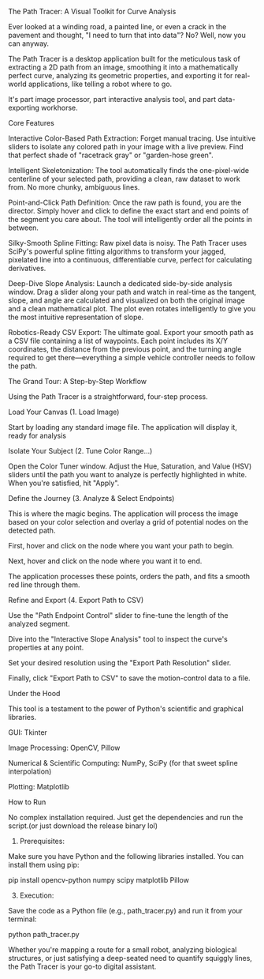 The Path Tracer: A Visual Toolkit for Curve Analysis


Ever looked at a winding road, a painted line, or even a crack in the pavement and thought, "I need to turn that into data"? No? Well, now you can anyway.

The Path Tracer is a desktop application built for the meticulous task of extracting a 2D path from an image, smoothing it into a mathematically perfect curve, analyzing its geometric properties, and exporting it for real-world applications, like telling a robot where to go.

It's part image processor, part interactive analysis tool, and part data-exporting workhorse.


Core Features

Interactive Color-Based Path Extraction: Forget manual tracing. Use intuitive sliders to isolate any colored path in your image with a live preview. Find that perfect shade of "racetrack gray" or "garden-hose green".

Intelligent Skeletonization: The tool automatically finds the one-pixel-wide centerline of your selected path, providing a clean, raw dataset to work from. No more chunky, ambiguous lines.

Point-and-Click Path Definition: Once the raw path is found, you are the director. Simply hover and click to define the exact start and end points of the segment you care about. The tool will intelligently order all the points in between.

Silky-Smooth Spline Fitting: Raw pixel data is noisy. The Path Tracer uses SciPy's powerful spline fitting algorithms to transform your jagged, pixelated line into a continuous, differentiable curve, perfect for calculating derivatives.

Deep-Dive Slope Analysis: Launch a dedicated side-by-side analysis window. Drag a slider along your path and watch in real-time as the tangent, slope, and angle are calculated and visualized on both the original image and a clean mathematical plot. The plot even rotates intelligently to give you the most intuitive representation of slope.

Robotics-Ready CSV Export: The ultimate goal. Export your smooth path as a CSV file containing a list of waypoints. Each point includes its X/Y coordinates, the distance from the previous point, and the turning angle required to get there—everything a simple vehicle controller needs to follow the path.



The Grand Tour: A Step-by-Step Workflow


Using the Path Tracer is a straightforward, four-step process.

Load Your Canvas (1. Load Image)

Start by loading any standard image file. The application will display it, ready for analysis

Isolate Your Subject (2. Tune Color Range...)

Open the Color Tuner window. Adjust the Hue, Saturation, and Value (HSV) sliders until the path you want to analyze is perfectly highlighted in white. When you're satisfied, hit "Apply".

Define the Journey (3. Analyze & Select Endpoints)

This is where the magic begins. The application will process the image based on your color selection and overlay a grid of potential nodes on the detected path.

First, hover and click on the node where you want your path to begin.

Next, hover and click on the node where you want it to end.

The application processes these points, orders the path, and fits a smooth red line through them.


Refine and Export (4. Export Path to CSV)

Use the "Path Endpoint Control" slider to fine-tune the length of the analyzed segment.

Dive into the "Interactive Slope Analysis" tool to inspect the curve's properties at any point.

Set your desired resolution using the "Export Path Resolution" slider.

Finally, click "Export Path to CSV" to save the motion-control data to a file.


Under the Hood


This tool is a testament to the power of Python's scientific and graphical libraries.

GUI: Tkinter

Image Processing: OpenCV, Pillow

Numerical & Scientific Computing: NumPy, SciPy (for that sweet spline interpolation)

Plotting: Matplotlib


How to Run


No complex installation required. Just get the dependencies and run the script.(or just download the release binary lol)

1. Prerequisites:

Make sure you have Python and the following libraries installed. You can install them using pip:

pip install opencv-python numpy scipy matplotlib Pillow

3. Execution:
   
Save the code as a Python file (e.g., path_tracer.py) and run it from your terminal:

python path_tracer.py


Whether you're mapping a route for a small robot, analyzing biological structures, or just satisfying a deep-seated need to quantify squiggly lines, the Path Tracer is your go-to digital assistant.
